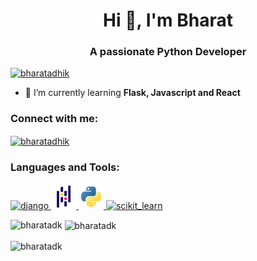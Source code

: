 <h1 align="center">Hi 👋, I'm Bharat</h1>
<h3 align="center">A passionate Python Developer</h3>

<p align="left"> <a href="https://twitter.com/bharatadhik" target="blank"><img src="https://img.shields.io/twitter/follow/bharatadhik?logo=twitter&style=for-the-badge" alt="bharatadhik" /></a> </p>

- 🌱 I’m currently learning **Flask, Javascript and React**

<h3 align="left">Connect with me:</h3>
<p align="left">
<a href="https://twitter.com/bharatadhik" target="blank"><img align="center" src="https://raw.githubusercontent.com/rahuldkjain/github-profile-readme-generator/master/src/images/icons/Social/twitter.svg" alt="bharatadhik" height="30" width="40" /></a>
</p>

<h3 align="left">Languages and Tools:</h3>
<p align="left"> <a href=https://flask.palletsprojects.com/en/2.2.x/_images/flask-logo.png" rel="noreferrer"> <img src="https://upload.wikimedia.org/wikipedia/commons/thumb/3/3c/Flask_logo.svg/460px-Flask_logo.svg" alt="django" width="40" height="40"/> </a> <a href="https://pandas.pydata.org/" target="_blank" rel="noreferrer"> <img src="https://raw.githubusercontent.com/devicons/devicon/2ae2a900d2f041da66e950e4d48052658d850630/icons/pandas/pandas-original.svg" alt="pandas" width="40" height="40"/> </a> <a href="https://www.python.org" target="_blank" rel="noreferrer"> <img src="https://raw.githubusercontent.com/devicons/devicon/master/icons/python/python-original.svg" alt="python" width="40" height="40"/> </a> <a href="https://scikit-learn.org/" target="_blank" rel="noreferrer"> <img src="https://upload.wikimedia.org/wikipedia/commons/0/05/Scikit_learn_logo_small.svg" alt="scikit_learn" width="40" height="40"/> </a> </p>

<p><img align="left" src="https://github-readme-stats.vercel.app/api/top-langs?username=bharatadk&show_icons=true&locale=en&layout=compact" alt="bharatadk" /></p>

<p>&nbsp;<img align="center" src="https://github-readme-stats.vercel.app/api?username=bharatadk&show_icons=true&locale=en" alt="bharatadk" /></p>

<p><img align="center" src="https://github-readme-streak-stats.herokuapp.com/?user=bharatadk&" alt="bharatadk" /></p>

